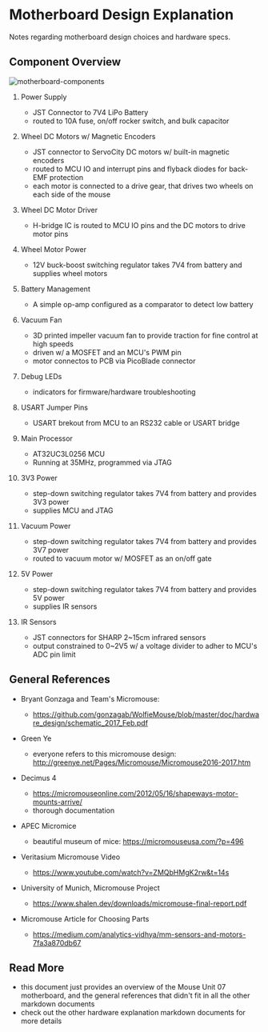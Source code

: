# Motherboard Design Explanation
Notes regarding motherboard design choices and hardware specs.

## Component Overview
![motherboard-components](motherboard-overview-images/motherboard-components.drawio.png)

1. Power Supply
    - JST Connector to 7V4 LiPo Battery
    - routed to 10A fuse, on/off rocker switch, and bulk capacitor

2. Wheel DC Motors w/ Magnetic Encoders
    - JST connector to ServoCity DC motors w/ built-in magnetic encoders
    - routed to MCU IO and interrupt pins and flyback diodes for back-EMF protection
    - each motor is connected to a drive gear, that drives two wheels on each side of the mouse

3. Wheel DC Motor Driver
    - H-bridge IC is routed to MCU IO pins and the DC motors to drive motor pins

4. Wheel Motor Power
    - 12V buck-boost switching regulator takes 7V4 from battery and supplies wheel motors

5. Battery Management
    - A simple op-amp configured as a comparator to detect low battery

6. Vacuum Fan
    - 3D printed impeller vacuum fan to provide traction for fine control at high speeds
    - driven w/ a MOSFET and an MCU's PWM pin
    - motor connectos to PCB via PicoBlade connector

7. Debug LEDs
    - indicators for firmware/hardware troubleshooting

8. USART Jumper Pins
    - USART brekout from MCU to an RS232 cable or USART bridge 

9. Main Processor
    - AT32UC3L0256 MCU
    - Running at 35MHz, programmed via JTAG

10. 3V3 Power
    - step-down switching regulator takes 7V4 from battery and provides 3V3 power
    - supplies MCU and JTAG

11. Vacuum Power
    - step-down switching regulator takes 7V4 from battery and provides 3V7 power
    - routed to vacuum motor w/ MOSFET as an on/off gate

12. 5V Power
    - step-down switching regulator takes 7V4 from battery and provides 5V power
    - supplies IR sensors

13. IR Sensors
    - JST connectors for SHARP 2~15cm infrared sensors
    - output constrained to 0~2V5 w/ a voltage divider to adher to MCU's ADC pin limit

## General References
- Bryant Gonzaga and Team's Micromouse: 
  - https://github.com/gonzagab/WolfieMouse/blob/master/doc/hardware_design/schematic_2017_Feb.pdf
- Green Ye
  - everyone refers to this micromouse design: http://greenye.net/Pages/Micromouse/Micromouse2016-2017.htm

- Decimus 4
  - https://micromouseonline.com/2012/05/16/shapeways-motor-mounts-arrive/
  - thorough documentation

- APEC Micromice
  - beautiful museum of mice: https://micromouseusa.com/?p=496

- Veritasium Micromouse Video
  - https://www.youtube.com/watch?v=ZMQbHMgK2rw&t=14s

- University of Munich, Micromouse Project
  - https://www.shalen.dev/downloads/micromouse-final-report.pdf

- Micromouse Article for Choosing Parts
  - https://medium.com/analytics-vidhya/mm-sensors-and-motors-7fa3a870db67

## Read More
- this document just provides an overview of the Mouse Unit 07 motherboard, and the general references that didn't fit in all the other markdown documents
- check out the other hardware explanation markdown documents for more details